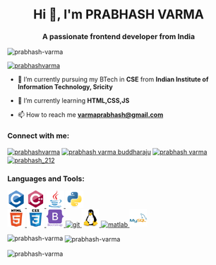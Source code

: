 <h1 align="center">Hi 👋, I'm PRABHASH VARMA</h1>
<h3 align="center">A passionate frontend developer from India</h3>

<p align="left"> <img src="https://komarev.com/ghpvc/?username=prabhash-varma&label=Profile%20views&color=0e75b6&style=flat" alt="prabhash-varma" /> </p>

<p align="left"> <a href="https://twitter.com/prabhashvarma" target="blank"><img src="https://img.shields.io/twitter/follow/prabhashvarma?logo=twitter&style=for-the-badge" alt="prabhashvarma" /></a> </p>

<!-- -👋 Hi, I’m Prabhash varma -->

- 👀 I’m currently pursuing my BTech in **CSE** from **Indian Institute of Information Technology, Sricity**

- 🌱 I’m currently learning **HTML,CSS,JS**

- 📫 How to reach me **varmaprabhash@gmail.com**

<h3 align="left">Connect with me:</h3>
<p align="left">
<a href="https://twitter.com/prabhashvarma" target="blank"><img align="center" src="https://raw.githubusercontent.com/rahuldkjain/github-profile-readme-generator/master/src/images/icons/Social/twitter.svg" alt="prabhashvarma" height="30" width="40" /></a>
<a href="https://www.linkedin.com/in/prabhash-varma-buddharaju-18b45920a/" target="blank"><img align="center" src="https://raw.githubusercontent.com/rahuldkjain/github-profile-readme-generator/master/src/images/icons/Social/linked-in-alt.svg" alt="prabhash varma buddharaju" height="30" width="40" /></a>
<a href="https://www.facebook.com/prabhash.varma.98" target="blank"><img align="center" src="https://raw.githubusercontent.com/rahuldkjain/github-profile-readme-generator/master/src/images/icons/Social/facebook.svg" alt="prabhash varma" height="30" width="40" /></a>
<a href="https://instagram.com/prabhash_212" target="blank"><img align="center" src="https://raw.githubusercontent.com/rahuldkjain/github-profile-readme-generator/master/src/images/icons/Social/instagram.svg" alt="prabhash_212" height="30" width="40" /></a>
<!-- <a href="https://www.codechef.com/users/prabhash_212" target="blank"><img align="center" src="https://cdn.jsdelivr.net/npm/simple-icons@3.1.0/icons/codechef.svg" alt="prabhash_212" height="30" width="40" /></a>
<a href="https://www.hackerrank.com/varmaprabhash" target="blank"><img align="center" src="https://raw.githubusercontent.com/rahuldkjain/github-profile-readme-generator/master/src/images/icons/Social/hackerrank.svg" alt="varmaprabhash" height="30" width="40" /></a>
<a href="https://codeforces.com/profile/prabhash_212" target="blank"><img align="center" src="https://cdn.jsdelivr.net/npm/simple-icons@3.0.1/icons/codeforces.svg" alt="prabhash_212" height="30" width="40" /></a>
<a href="https://www.leetcode.com/prabhash_varma" target="blank"><img align="center" src="https://raw.githubusercontent.com/rahuldkjain/github-profile-readme-generator/master/src/images/icons/Social/leet-code.svg" alt="prabhash_varma" height="30" width="40" /></a>
<a href="https://www.hackerearth.com/@prabhashvarma" target="blank"><img align="center" src="https://raw.githubusercontent.com/rahuldkjain/github-profile-readme-generator/master/src/images/icons/Social/hackerearth.svg" alt="@prabhash_varma" height="30" width="40" /></a>
<a href="https://www.topcoder.com/members/prabhash_123" target="blank"><img align="center" src="https://cdn.jsdelivr.net/npm/simple-icons@3.0.1/icons/topcoder.svg" alt="prabhash_123" height="30" width="40" /></a> -->
</p>

<h3 align="left">Languages and Tools:</h3>
<p align="left">  <a href="https://www.cprogramming.com/" target="_blank" rel="noreferrer"> <img src="https://raw.githubusercontent.com/devicons/devicon/master/icons/c/c-original.svg" alt="c" width="40" height="40"/> </a> <a href="https://www.w3schools.com/cpp/" target="_blank" rel="noreferrer"> <img src="https://raw.githubusercontent.com/devicons/devicon/master/icons/cplusplus/cplusplus-original.svg" alt="cplusplus" width="40" height="40"/> </a> <a href="https://www.java.com" target="_blank" rel="noreferrer"> <img src="https://raw.githubusercontent.com/devicons/devicon/master/icons/java/java-original.svg" alt="java" width="40" height="40"/> </a> <a href="https://www.python.org" target="_blank" rel="noreferrer"> <img src="https://raw.githubusercontent.com/devicons/devicon/master/icons/python/python-original.svg" alt="python" width="40" height="40"/> </a> <br><a href="https://www.w3.org/html/" target="_blank" rel="noreferrer"> <img src="https://raw.githubusercontent.com/devicons/devicon/master/icons/html5/html5-original-wordmark.svg" alt="html5" width="40" height="40"/> </a><a href="https://www.w3schools.com/css/" target="_blank" rel="noreferrer"> <img src="https://raw.githubusercontent.com/devicons/devicon/master/icons/css3/css3-original-wordmark.svg" alt="css3" width="40" height="40"/> </a> <a href="https://getbootstrap.com" target="_blank" rel="noreferrer"> <img src="https://raw.githubusercontent.com/devicons/devicon/master/icons/bootstrap/bootstrap-plain-wordmark.svg" alt="bootstrap" width="40" height="40"/> </a><a href="https://git-scm.com/" target="_blank" rel="noreferrer"> <img src="https://www.vectorlogo.zone/logos/git-scm/git-scm-icon.svg" alt="git" width="40" height="40"/> </a>   <a href="https://www.linux.org/" target="_blank" rel="noreferrer"> <img src="https://raw.githubusercontent.com/devicons/devicon/master/icons/linux/linux-original.svg" alt="linux" width="40" height="40"/> </a> <a href="https://www.mathworks.com/" target="_blank" rel="noreferrer"> <img src="https://upload.wikimedia.org/wikipedia/commons/2/21/Matlab_Logo.png" alt="matlab" width="40" height="40"/> </a> <a href="https://www.mysql.com/" target="_blank" rel="noreferrer"> <img src="https://raw.githubusercontent.com/devicons/devicon/master/icons/mysql/mysql-original-wordmark.svg" alt="mysql" width="40" height="40"/> </a> </p>

<p><img align="left" src="https://github-readme-stats.vercel.app/api/top-langs?username=prabhash-varma&show_icons=true&locale=en&layout=compact" alt="prabhash-varma" /></p>

<p>&nbsp;<img align="center" src="https://github-readme-stats.vercel.app/api?username=prabhash-varma&show_icons=true&locale=en" alt="prabhash-varma" /></p>

<p><img align="center" src="https://github-readme-streak-stats.herokuapp.com/?user=prabhash-varma&" alt="prabhash-varma" /></p>

